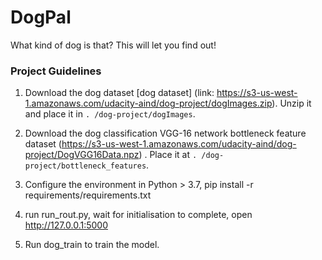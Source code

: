 # DogPal
What kind of dog is that? This will let you find out!


### Project Guidelines



1. Download the dog dataset [dog dataset] (link: https://s3-us-west-1.amazonaws.com/udacity-aind/dog-project/dogImages.zip).  Unzip it and place it in `. /dog-project/dogImages`.

2. Download the dog classification VGG-16 network bottleneck feature dataset (https://s3-us-west-1.amazonaws.com/udacity-aind/dog-project/DogVGG16Data.npz) .  Place it at `. /dog-project/bottleneck_features`.

3. Configure the environment in Python > 3.7, pip install -r requirements/requirements.txt

4. run run_rout.py, wait for initialisation to complete, open http://127.0.0.1:5000

5. Run dog_train to train the model.
